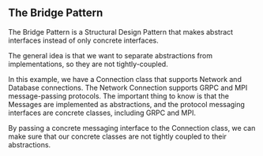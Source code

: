 ## The Bridge Pattern

The Bridge Pattern is a Structural Design Pattern that makes abstract interfaces instead of only concrete interfaces.

The general idea is that we want to separate abstractions from implementations, so they are not tightly-coupled.

In this example, we have a Connection class that supports Network and Database connections. The Network Connection
supports GRPC and MPI message-passing protocols. The important thing to know is that the Messages are implemented
as abstractions, and the protocol messaging interfaces are concrete classes, including GRPC and MPI.

By passing a concrete messaging interface to the Connection class, we can make sure that our concrete classes are
not tightly coupled to their abstractions.